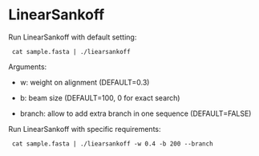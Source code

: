 # LinearSankoff

Run LinearSankoff with default setting: 

<code> cat sample.fasta | ./liearsankoff  </code>

Arguments: 

- w: weight on alignment (DEFAULT=0.3)

- b: beam size (DEFAULT=100, 0 for exact search)

- branch: allow to add extra branch in one sequence (DEFAULT=FALSE)


Run LinearSankoff with specific requirements: 

<code> cat sample.fasta | ./liearsankoff -w 0.4 -b 200 --branch </code> 
